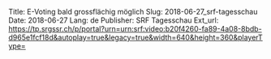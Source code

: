 Title: E-Voting bald grossflächig möglich
Slug: 2018-06-27_srf-tagesschau
Date: 2018-06-27
Lang: de
Publisher: SRF Tagesschau
Ext_url: https://tp.srgssr.ch/p/portal?urn=urn:srf:video:b20f4260-fa89-4a08-8bdb-d965e1fcf18d&autoplay=true&legacy=true&width=640&height=360&playerType=